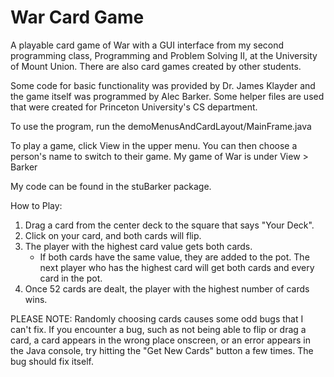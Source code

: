 # War Card Game
A playable card game of War with a GUI interface from my second programming class, Programming and Problem Solving II, at the University of Mount Union. There are also card games created by other students.

Some code for basic functionality was provided by Dr. James Klayder and the game itself was programmed by Alec Barker. Some helper files are used that were created for Princeton University's CS department.

To use the program, run the demoMenusAndCardLayout/MainFrame.java

To play a game, click View in the upper menu. You can then choose a person's name to switch to their game. My game of War is under View > Barker

My code can be found in the stuBarker package.

How to Play:

1. Drag a card from the center deck to the square that says "Your Deck".
2. Click on your card, and both cards will flip.
3. The player with the highest card value gets both cards.
	- If both cards have the same value, they are added to the pot. The next player who has the highest card will get both cards and every card in the pot.
4. Once 52 cards are dealt, the player with the highest number of cards wins.

PLEASE NOTE: Randomly choosing cards causes some odd bugs that I can't fix. If you encounter a bug, such as not being able to flip or drag a card, a card appears in the wrong place onscreen, or an error appears in the Java console, try hitting the "Get New Cards" button a few times. The bug should fix itself.
